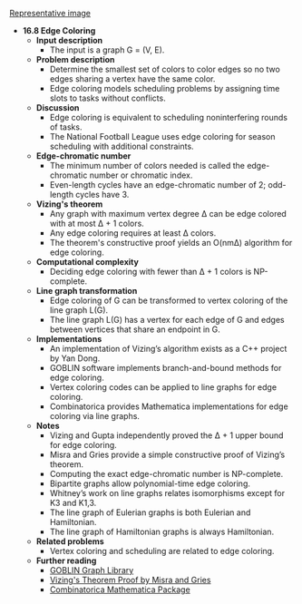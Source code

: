 [Representative image](ADM-ch16-graphs-edge-coloring.best.png)

- **16.8 Edge Coloring**
  - **Input description**
    - The input is a graph G = (V, E).
  - **Problem description**
    - Determine the smallest set of colors to color edges so no two edges sharing a vertex have the same color.
    - Edge coloring models scheduling problems by assigning time slots to tasks without conflicts.
  - **Discussion**
    - Edge coloring is equivalent to scheduling noninterfering rounds of tasks.
    - The National Football League uses edge coloring for season scheduling with additional constraints.
  - **Edge-chromatic number**
    - The minimum number of colors needed is called the edge-chromatic number or chromatic index.
    - Even-length cycles have an edge-chromatic number of 2; odd-length cycles have 3.
  - **Vizing's theorem**
    - Any graph with maximum vertex degree Δ can be edge colored with at most Δ + 1 colors.
    - Any edge coloring requires at least Δ colors.
    - The theorem's constructive proof yields an O(nmΔ) algorithm for edge coloring.
  - **Computational complexity**
    - Deciding edge coloring with fewer than Δ + 1 colors is NP-complete.
  - **Line graph transformation**
    - Edge coloring of G can be transformed to vertex coloring of the line graph L(G).
    - The line graph L(G) has a vertex for each edge of G and edges between vertices that share an endpoint in G.
  - **Implementations**
    - An implementation of Vizing’s algorithm exists as a C++ project by Yan Dong.
    - GOBLIN software implements branch-and-bound methods for edge coloring.
    - Vertex coloring codes can be applied to line graphs for edge coloring.
    - Combinatorica provides Mathematica implementations for edge coloring via line graphs.
  - **Notes**
    - Vizing and Gupta independently proved the Δ + 1 upper bound for edge coloring.
    - Misra and Gries provide a simple constructive proof of Vizing’s theorem.
    - Computing the exact edge-chromatic number is NP-complete.
    - Bipartite graphs allow polynomial-time edge coloring.
    - Whitney’s work on line graphs relates isomorphisms except for K3 and K1,3.
    - The line graph of Eulerian graphs is both Eulerian and Hamiltonian.
    - The line graph of Hamiltonian graphs is always Hamiltonian.
  - **Related problems**
    - Vertex coloring and scheduling are related to edge coloring.
  - **Further reading**
    - [GOBLIN Graph Library](http://www.math.uni-augsburg.de/~fremuth/goblin.html)
    - [Vizing's Theorem Proof by Misra and Gries](https://en.wikipedia.org/wiki/Vizing%27s_theorem)
    - [Combinatorica Mathematica Package](http://programming.sas.upenn.edu/combinatorica/)
